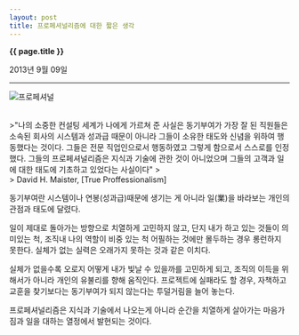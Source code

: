 ```yaml
---
layout: post
title: 프로페셔널리즘에 대한 짧은 생각 
---
```


**{{ page.title }}** <p class="meta">2013년 9월 09일</p>


---
![프로페셔널](http://beatshon.github.io/images/pro.png)

<br>
>"나의 소중한 컨설팅 세계가 나에게 가르쳐 준 사실은 동기부여가 가장 잘 된 직원들은 소속된 회사의 시스템과 성과급 때문이 아니라 그들이 소유한 태도와 신념을 위하여 행동했다는 것이다. 그들은 전문 직업인으로서 행동하였고 그렇게 함으로서 스스로를 인정했다. 그들의 프로페셔널리즘은 지식과 기술에 관한 것이 아니었으며 그들의 고객과 일에 대한 태도에 기초하고 있었다는 사실이다"
></br>
> David H. Maister, [True Proffessionalism]

</br>

동기부여란 시스템이나 연봉(성과급)때문에 생기는 게 아니라 일(業)을 바라보는 개인의 관점과 태도에 달렸다.  

일이 제대로 돌아가는 방향으로 치열하게 고민하지 않고, 단지 내가 하고 있는 것들이 의미있는 척, 조직내 나의 역할이 비중 있는 척 어필하는 것에만 몰두하는 경우 롱런하지 못한다. 실체가 없는 실력은 오래가지 못하는 것과 같은 이치다. 

실체가 없을수록 오로지 어떻게 내가 빛날 수 있을까를 고민하게 되고, 조직의 이득을 위해서가 아니라 개인의 유불리를 향해 움직인다. 프로젝트에 실패라도 할 경우, 자책하고 교훈을 찾기보다는 동기부여가 되지 않는다는 투덜거림을 늘어 놓는다. 

프로페셔널리즘은 지식과 기술에서 나오는게 아니라 순간을 치열하게 살아가는 마음가짐과 일을 대하는 열정에서 발현되는 것이다.  